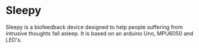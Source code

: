 # Sleepy
Sleepy is a biofeedback device designed to help people suffering from intrusive thoughts fall asleep.
It is based on an arduino Uno, MPU6050 and LED's.
